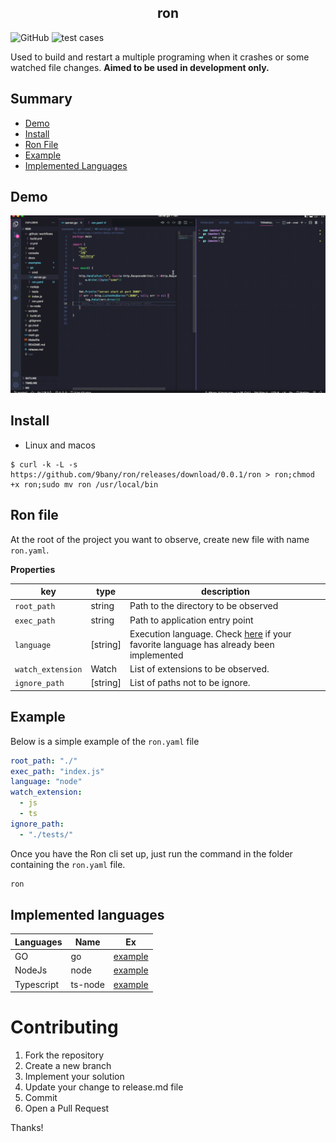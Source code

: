

<p align="center">

  <h2 align="center">ron</h2>
  <p align="center">
</p>

![GitHub](https://img.shields.io/badge/golang%20->=1.15.x-blue.svg)
![test cases](https://github.com/9bany/ron/actions/workflows/ci.yml/badge.svg)

Used to build and restart a multiple programing when it crashes or some watched file changes.
<b>Aimed to be used in development only.</b>

## Summary
- [Demo](#demo)
- [Install](#install)
- [Ron File](#ron-file)
- [Example](#example)
- [Implemented Languages](#implemented-languages)

## Demo
<img src="./docs/assets/ron_demo_4_dif.gif" width="800"/>

## Install
- Linux and macos
```
$ curl -k -L -s https://github.com/9bany/ron/releases/download/0.0.1/ron > ron;chmod +x ron;sudo mv ron /usr/local/bin
```

## Ron file
At the root of the project you want to observe, create new file with name `ron.yaml`.


**Properties**

|key |type| description|
|-|-|-|
|`root_path`| string | Path to the directory to be observed
|`exec_path`| string | Path to application entry point
|`language`| [string] | Execution language. Check [here](#implemented-languages-and-commands) if your favorite language has already been implemented
|`watch_extension`| Watch | List of extensions to be observed.
|`ignore_path`| [string] | List of paths not to be ignore.

## Example

Below is a simple example of the `ron.yaml` file

```yaml
root_path: "./"
exec_path: "index.js"
language: "node"
watch_extension:
  - js
  - ts
ignore_path:
  - "./tests/"
```

Once you have the Ron cli set up, just run the command in the folder containing the `ron.yaml` file.

```sh
ron
```
## Implemented languages 

| Languages | Name | Ex |
| - | - | - |
| GO | go | [example](https://github.com/9bany/ron/tree/master/examples/go)
| NodeJs | node |[example](https://github.com/9bany/ron/tree/master/examples/nodejs)
| Typescript | ts-node |[example](https://github.com/9bany/ron/tree/master/examples/ts-node)

# Contributing

1. Fork the repository
1. Create a new branch
1. Implement your solution
1. Update your change to release.md file
1. Commit
1. Open a Pull Request

Thanks!
